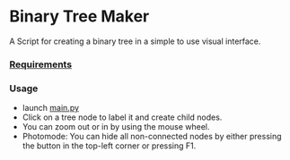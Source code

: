 # Binary Tree Maker
A Script for creating a binary tree in a simple to use visual interface.


### [Requirements](./requirements.txt)


### Usage
- launch [main.py](./main.py)
- Click on a tree node to label it and create child nodes.
- You can zoom out or in by using the mouse wheel.
- Photomode: You can hide all non-connected nodes by either pressing the button in the top-left corner or pressing F1.